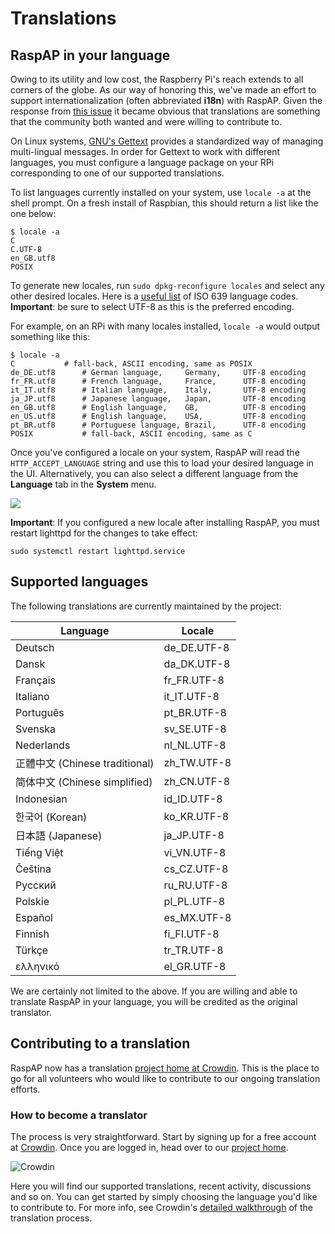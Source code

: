 # Translations

## RaspAP in your language
Owing to its utility and low cost, the Raspberry Pi's reach extends to all corners of the globe. As our way of honoring this, we've made an effort to support internationalization (often abbreviated **i18n**) with RaspAP. Given the response from [this issue](https://github.com/billz/raspap-webgui/issues/121) it became obvious that translations are something that the community both wanted and were willing to contribute to.

On Linux systems, [GNU's Gettext](https://www.gnu.org/software/gettext/) provides a standardized way of managing multi-lingual messages. In order for Gettext to work with different languages, you must configure a language package on your RPi corresponding to one of our supported translations.

To list languages currently installed on your system, use `locale -a` at the shell prompt. On a fresh install of Raspbian, this should return a list like the one below:

```
$ locale -a
C
C.UTF-8
en_GB.utf8
POSIX
```

To generate new locales, run `sudo dpkg-reconfigure locales` and select any other desired locales. Here is a [useful list](http://www.localeplanet.com/icu/iso639.html) of ISO 639 language codes. **Important**: be sure to select UTF-8 as this is the preferred encoding. 

For example, on an RPi with many locales installed, `locale -a` would output something like this:

```
$ locale -a
C			# fall-back, ASCII encoding, same as POSIX
de_DE.utf8		# German language,     Germany,     UTF-8 encoding
fr_FR.utf8		# French language,     France,      UTF-8 encoding
it_IT.utf8		# Italian language,    Italy,       UTF-8 encoding
ja_JP.utf8		# Japanese language,   Japan,       UTF-8 encoding
en_GB.utf8		# English language,    GB,          UTF-8 encoding
en_US.utf8		# English language,    USA,         UTF-8 encoding
pt_BR.utf8		# Portuguese language, Brazil,      UTF-8 encoding
POSIX			# fall-back, ASCII encoding, same as C
```

Once you've configured a locale on your system, RaspAP will read the `HTTP_ACCEPT_LANGUAGE` string and use this to load your desired language in the UI. Alternatively, you can also select a different language from the  **Language** tab in the **System** menu.

![](https://i.imgur.com/mvB1lXf.png)

**Important**: If you configured a new locale after installing RaspAP, you must restart lighttpd for the changes to take effect:

```
sudo systemctl restart lighttpd.service
```

## Supported languages 

The following translations are currently maintained by the project: 

| Language | Locale | 
|---|---|
| Deutsch  | de_DE.UTF-8 |
| Dansk  | da_DK.UTF-8 |
| Français  | fr_FR.UTF-8 |
| Italiano | it_IT.UTF-8 |
| Português | pt_BR.UTF-8 |
| Svenska | sv_SE.UTF-8 |
| Nederlands | nl_NL.UTF-8 |
| 正體中文 (Chinese traditional) | zh_TW.UTF-8 |
| 简体中文 (Chinese simplified) | zh_CN.UTF-8 |
| Indonesian | id_ID.UTF-8 |
| 한국어 (Korean) | ko_KR.UTF-8 |
| 日本語 (Japanese) | ja_JP.UTF-8 |
| Tiếng Việt | vi_VN.UTF-8 |
| Čeština | cs_CZ.UTF-8 |
| Русский | ru_RU.UTF-8 |
| Polskie | pl_PL.UTF-8 |
| Español | es_MX.UTF-8 |
| Finnish | fi_FI.UTF-8 |
| Türkçe  | tr_TR.UTF-8 |
| ελληνικό | el_GR.UTF-8 |

We are certainly not limited to the above. If you are willing and able to translate RaspAP in your language, you will be credited as the original translator.

## Contributing to a translation
RaspAP now has a translation [project home at Crowdin](https://crowdin.com/project/raspap). This is the place to go for all volunteers who would like to contribute to our ongoing translation efforts. 

### How to become a translator
The process is very straightforward. Start by signing up for a free account at [Crowdin](https://crowdin.com/). Once you are logged in, head over to our [project home](https://crowdin.com/project/raspap). 

![Crowdin](https://i.imgur.com/pDUIXm6.jpg)

Here you will find our supported translations, recent activity, discussions and so on. You can get started by simply choosing the language you'd like to contribute to. For more info, see Crowdin's [detailed walkthrough](https://support.crowdin.com/crowdin-intro/#translation-process) of the translation process.


